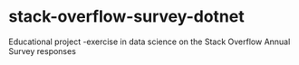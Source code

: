 # stack-overflow-survey-dotnet
Educational project -exercise in data science on the Stack Overflow Annual Survey responses
